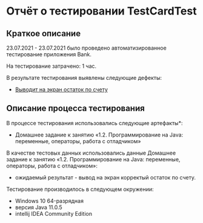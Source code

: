 # Отчёт о тестировании TestCardTest

## Краткое описание

23.07.2021 - 23.07.2021 было проведено автоматизированное тестирование приложения Bank.

На тестирование затрачено: 1 час.

В результате тестирования выявлены следующие дефекты:
* [Выводит на экран остаток по счету](https://github.com/IgorOstroverkhov/testcardtest/issues/1)

## Описание процесса тестирования

В процессе тестирования использовались следующие артефакты*:
* Домашнее задание к занятию «1.2. Программирование на Java: переменные, операторы, работа с отладчиком»


В качестве тестовых данных использовались данные Домашнее задание к занятию «1.2. Программирование на Java: переменные, операторы, работа с отладчиком»:
* ожидаемый результат - вывод на экран корректый остаток по счету.

Тестирование производилось в следующем окружении:
* Windows 10 64-разрядная
* версия Java 11.0.5
* intellij IDEA Community Edition
